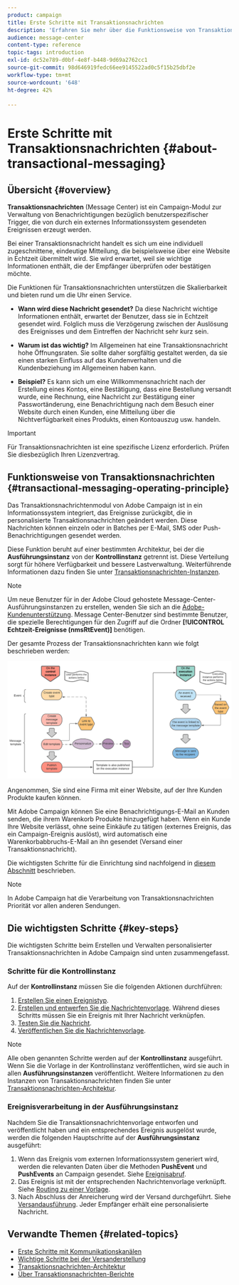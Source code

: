 ```yaml
---
product: campaign
title: Erste Schritte mit Transaktionsnachrichten
description: 'Erfahren Sie mehr über die Funktionsweise von Transaktionsnachrichten in Adobe Campaign Classic und die wichtigsten Schritte. '
audience: message-center
content-type: reference
topic-tags: introduction
exl-id: dc52e789-d0bf-4e8f-b448-9d69a2762cc1
source-git-commit: 98d646919fedc66ee9145522ad0c5f15b25dbf2e
workflow-type: tm+mt
source-wordcount: '648'
ht-degree: 42%

---
```



# Erste Schritte mit Transaktionsnachrichten {#about-transactional-messaging}

## Übersicht {#overview}

**Transaktionsnachrichten**  (Message Center) ist ein Campaign-Modul zur Verwaltung von Benachrichtigungen bezüglich benutzerspezifischer Trigger, die von durch ein externes Informationssystem gesendeten Ereignissen erzeugt werden.

Bei einer Transaktionsnachricht handelt es sich um eine individuell zugeschnittene, eindeutige Mitteilung, die beispielsweise über eine Website in Echtzeit übermittelt wird. Sie wird erwartet, weil sie wichtige Informationen enthält, die der Empfänger überprüfen oder bestätigen möchte.

Die Funktionen für Transaktionsnachrichten unterstützen die Skalierbarkeit und bieten rund um die Uhr einen Service.

* **Wann wird diese Nachricht gesendet?** Da diese Nachricht wichtige Informationen enthält, erwartet der Benutzer, dass sie in Echtzeit gesendet wird. Folglich muss die Verzögerung zwischen der Auslösung des Ereignisses und dem Eintreffen der Nachricht sehr kurz sein.

* **Warum ist das wichtig?** Im Allgemeinen hat eine Transaktionsnachricht hohe Öffnungsraten. Sie sollte daher sorgfältig gestaltet werden, da sie einen starken Einfluss auf das Kundenverhalten und die Kundenbeziehung im Allgemeinen haben kann.

* **Beispiel?** Es kann sich um eine Willkommensnachricht nach der Erstellung eines Kontos, eine Bestätigung, dass eine Bestellung versandt wurde, eine Rechnung, eine Nachricht zur Bestätigung einer Passwortänderung, eine Benachrichtigung nach dem Besuch einer Website durch einen Kunden, eine Mitteilung über die Nichtverfügbarkeit eines Produkts, einen Kontoauszug usw. handeln.

>[!IMPORTANT]
>
>Für Transaktionsnachrichten ist eine spezifische Lizenz erforderlich. Prüfen Sie diesbezüglich Ihren Lizenzvertrag.

<!--Before starting with transactional messaging, make sure you read the corresponding [best practices and limitations]().-->

## Funktionsweise von Transaktionsnachrichten {#transactional-messaging-operating-principle}

Das Transaktionsnachrichtenmodul von Adobe Campaign ist in ein Informationssystem integriert, das Ereignisse zurückgibt, die in personalisierte Transaktionsnachrichten geändert werden. Diese Nachrichten können einzeln oder in Batches per E-Mail, SMS oder Push-Benachrichtigungen gesendet werden.

Diese Funktion beruht auf einer bestimmten Architektur, bei der die **Ausführungsinstanz** von der **Kontrollinstanz** getrennt ist. Diese Verteilung sorgt für höhere Verfügbarkeit und bessere Lastverwaltung. Weiterführende Informationen dazu finden Sie unter [Transaktionsnachrichten-Instanzen](../../message-center/using/transactional-messaging-architecture.md).

>[!NOTE]
>
>Um neue Benutzer für in der Adobe Cloud gehostete Message-Center-Ausführungsinstanzen zu erstellen, wenden Sie sich an die [Adobe-Kundenunterstützung](https://helpx.adobe.com/de/enterprise/admin-guide.html/enterprise/using/support-for-experience-cloud.ug.html). Message Center-Benutzer sind bestimmte Benutzer, die spezielle Berechtigungen für den Zugriff auf die Ordner **[!UICONTROL Echtzeit-Ereignisse (nmsRtEvent)]** benötigen.

Der gesamte Prozess der Transaktionsnachrichten kann wie folgt beschrieben werden:

![](assets/transactional-msg-overview.png)

Angenommen, Sie sind eine Firma mit einer Website, auf der Ihre Kunden Produkte kaufen können.

Mit Adobe Campaign können Sie eine Benachrichtigungs-E-Mail an Kunden senden, die ihrem Warenkorb Produkte hinzugefügt haben. Wenn ein Kunde Ihre Website verlässt, ohne seine Einkäufe zu tätigen (externes Ereignis, das ein Campaign-Ereignis auslöst), wird automatisch eine Warenkorbabbruchs-E-Mail an ihn gesendet (Versand einer Transaktionsnachricht).

Die wichtigsten Schritte für die Einrichtung sind nachfolgend in [diesem Abschnitt](#key-steps) beschrieben.

>[!NOTE]
>
>In Adobe Campaign hat die Verarbeitung von Transaktionsnachrichten Priorität vor allen anderen Sendungen.

## Die wichtigsten Schritte {#key-steps}

Die wichtigsten Schritte beim Erstellen und Verwalten personalisierter Transaktionsnachrichten in Adobe Campaign sind unten zusammengefasst.

### Schritte für die Kontrollinstanz

Auf der **Kontrollinstanz** müssen Sie die folgenden Aktionen durchführen:

1. [Erstellen Sie einen Ereignistyp](../../message-center/using/creating-event-types.md).
1. [Erstellen und entwerfen Sie die Nachrichtenvorlage](../../message-center/using/creating-the-message-template.md). Während dieses Schritts müssen Sie ein Ereignis mit Ihrer Nachricht verknüpfen.
1. [Testen Sie die Nachricht](../../message-center/using/testing-message-templates.md).
1. [Veröffentlichen Sie die Nachrichtenvorlage](../../message-center/using/publishing-message-templates.md).

>[!NOTE]
>
>Alle oben genannten Schritte werden auf der **Kontrollinstanz** ausgeführt. Wenn Sie die Vorlage in der Kontrollinstanz veröffentlichen, wird sie auch in allen **Ausführungsinstanzen** veröffentlicht. Weitere Informationen zu den Instanzen von Transaktionsnachrichten finden Sie unter [Transaktionsnachrichten-Architektur](../../message-center/using/transactional-messaging-architecture.md).

### Ereignisverarbeitung in der Ausführungsinstanz

Nachdem Sie die Transaktionsnachrichtenvorlage entworfen und veröffentlicht haben und ein entsprechendes Ereignis ausgelöst wurde, werden die folgenden Hauptschritte auf der **Ausführungsinstanz** ausgeführt:

1. Wenn das Ereignis vom externen Informationssystem generiert wird, werden die relevanten Daten über die Methoden **PushEvent** und **PushEvents** an Campaign gesendet. Siehe [Ereignisabruf](#event-collection).
1. Das Ereignis ist mit der entsprechenden Nachrichtenvorlage verknüpft. Siehe [Routing zu einer Vorlage](#routing-towards-a-template).
1. Nach Abschluss der Anreicherung wird der Versand durchgeführt. Siehe [Versandausführung](../../message-center/using/delivery-execution.md). Jeder Empfänger erhält eine personalisierte Nachricht.

## Verwandte Themen {#related-topics}

* [Erste Schritte mit Kommunikationskanälen](../../delivery/using/communication-channels.md)
* [Wichtige Schritte bei der Versanderstellung](../../delivery/using/steps-about-delivery-creation-steps.md)
* [Transaktionsnachrichten-Architektur](../../message-center/using/transactional-messaging-architecture.md)
* [Über Transaktionsnachrichten-Berichte](../../message-center/using/about-transactional-messaging-reports.md)
